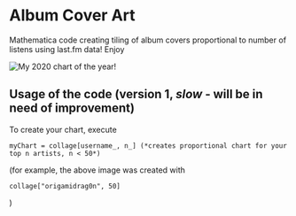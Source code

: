 # Album Cover Art
Mathematica code creating tiling of album covers proportional to number of listens using last.fm data! Enjoy

![My 2020 chart of the year!](https://i.imgur.com/TXTp50l)

## Usage of the code (version 1, *slow* - will be in need of improvement)

To create your chart, execute 

```
myChart = collage[username_, n_] (*creates proportional chart for your top n artists, n < 50*)
```
(for example, the above image was created with
```
collage["origamidrag0n", 50]
```
)

